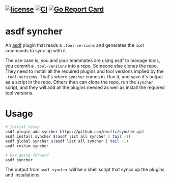 [![license](https://img.shields.io/github/license/nwillc/syncher.svg)](https://tldrlegal.com/license/-isc-license)
[![CI](https://github.com/nwillc/syncher/workflows/CI/badge.svg?branch=master)](https://github.com/nwillc/syncher/actions?query=workflow%3CI)
[![Go Report Card](https://goreportcard.com/badge/github.com/nwillc/syncher)](https://goreportcard.com/report/github.com/nwillc/syncher)
-----
# asdf syncher
An [asdf](https://github.com/asdf-vm/asdf) plugin that reads a `.tool-versions` and generates the `asdf` commands to sync 
up with it. 

The use case is, you and your teammates are using asdf to manage tools, you commit a `.tool-versions` into a repo. 
Someone else clones the repo. They need to install all the required plugins and tool versions implied by the 
`.tool-versions`. That's where `syncher` comes in. Run it, and save it's output as a script in the repo. Others then can
clone the repo, run the `syncher` script, and they will add all the plugins needed as well as install the required tool
versions.

# Usage

```bash
# Initial setup
asdf plugin-add syncher https://github.com/nwillc/syncher.git
asdf install syncher $(asdf list all syncher | tail -1)
asdf global syncher $(asdf list all syncher | tail -1)
asdf reshim syncher

# Use going forward
asdf syncher
```

The output from `asdf syncher` will be a shell script that syncs up the plugins and installations.
